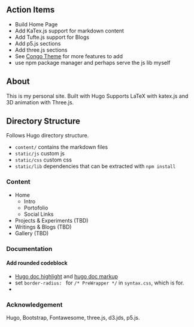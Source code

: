 ## Action Items 
- Build Home Page
- Add KaTex.js support for markdown content 
- Add Tufte.js support for Blogs
- Add p5.js sections 
- Add three.js sections 
- See [Congo Theme](https://github.com/jpanther/congo) for more features to add
- use npm package manager and perhaps serve the js lib myself


## About 
This is my personal site. Built with Hugo 
Supports LaTeX with katex.js and 3D animation with Three.js. 

## Directory Structure 
Follows Hugo directory structure. 
- ```content/``` contains the markdown files 
- ```static/js``` custom js
- ```static/css``` custom css
- ```static/lib``` dependencies that can be extracted with ```npm install```

### Content 
- Home 
    - Intro 
    - Portofolio
    - Social Links
- Projects & Experiments (TBD) 
- Writings & Blogs (TBD)
- Gallery (TBD)


### Documentation
#### Add rounded codeblock 

- [Hugo doc highlight](https://gohugo.io/getting-started/configuration-markup#highlight) and [hugo doc markup](https://gohugo.io/getting-started/configuration-markup/)
- set ```border-radius: ``` for ```/* PreWrapper */``` in ```syntax.css```, which is for. 
- 


### Acknowledgement 
Hugo, Bootstrap, Fontawesome, three.js, d3.jds, p5.js. 